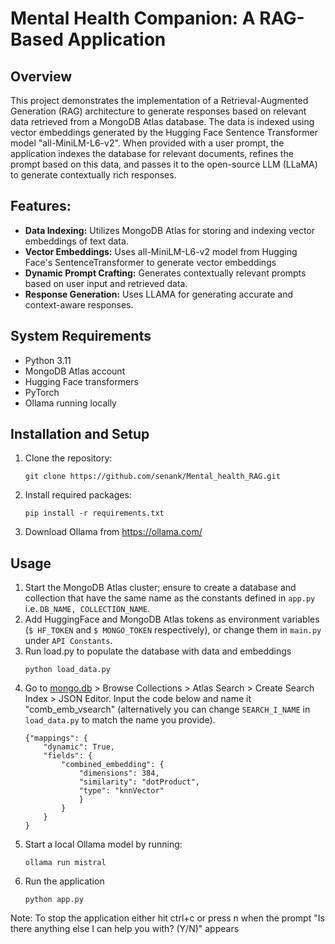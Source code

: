 <h1>Mental Health Companion: A RAG-Based Application</h1>

## Overview
This project demonstrates the implementation of a Retrieval-Augmented Generation (RAG) architecture to generate responses based on relevant data retrieved from a MongoDB Atlas database. The data is indexed using vector embeddings generated by the Hugging Face Sentence Transformer model "all-MiniLM-L6-v2". When provided with a user prompt, the application indexes the database for relevant documents, refines the prompt based on this data, and passes it to the open-source LLM (LLaMA) to generate contextually rich responses.

## Features:
- **Data Indexing:** Utilizes MongoDB Atlas for storing and indexing vector embeddings of text data.
- **Vector Embeddings:** Uses all-MiniLM-L6-v2 model from  Hugging Face's SentenceTransformer to generate vector embeddings
- **Dynamic Prompt Crafting:** Generates contextually relevant prompts based on user input and retrieved data.
- **Response Generation:** Uses LLAMA for generating accurate and context-aware responses.

## System Requirements
- Python 3.11
- MongoDB Atlas account
- Hugging Face transformers
- PyTorch
- Ollama running locally 

## Installation and Setup
1. Clone the repository:
   ```
   git clone https://github.com/senank/Mental_health_RAG.git
   ```
2. Install required packages:
   ```
   pip install -r requirements.txt
   ```
3. Download Ollama from https://ollama.com/


## Usage
1. Start the MongoDB Atlas cluster; ensure to create a database and collection that have the same name as the constants defined in ```app.py``` i.e. ```DB_NAME, COLLECTION_NAME```.
2. Add HuggingFace and MongoDB Atlas tokens as environment variables (```$ HF_TOKEN``` and ```$ MONGO_TOKEN``` respectively), or change them in ```main.py``` under ```API Constants```.
3. Run load.py to populate the database with data and embeddings
   ```
   python load_data.py
   ```
4. Go to [mongo.db](https://cloud.mongodb.com/) > Browse Collections > Atlas Search > Create Search Index > JSON Editor. Input the code below and name it "comb_emb_vsearch" (alternatively you can change ```SEARCH_I_NAME``` in ```load_data.py``` to match the name you provide).
   ```
   {"mappings": {
       "dynamic": True,
       "fields": {
           "combined_embedding": {
               "dimensions": 384,
               "similarity": "dotProduct",
               "type": "knnVector"
               }
           }
       }
   }
   ```
4. Start a local Ollama model by running:
   ```
   ollama run mistral
   ```
5. Run the application
   ```
   python app.py
   ```
Note: To stop the application either hit ctrl+c or press n when the prompt "Is there anything else I can help you with? (Y/N)" appears
